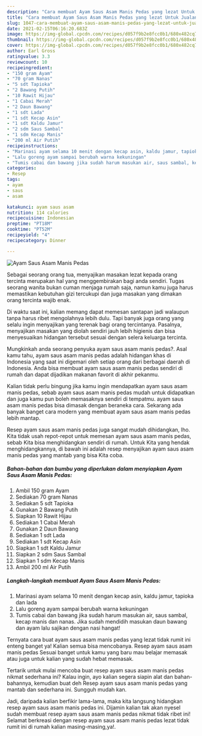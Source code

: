 ```yaml
---
description: "Cara membuat Ayam Saus Asam Manis Pedas yang lezat Untuk Jualan"
title: "Cara membuat Ayam Saus Asam Manis Pedas yang lezat Untuk Jualan"
slug: 1047-cara-membuat-ayam-saus-asam-manis-pedas-yang-lezat-untuk-jualan
date: 2021-02-15T06:16:20.683Z
image: https://img-global.cpcdn.com/recipes/d057f9b2e8fcc0b1/680x482cq70/ayam-saus-asam-manis-pedas-foto-resep-utama.jpg
thumbnail: https://img-global.cpcdn.com/recipes/d057f9b2e8fcc0b1/680x482cq70/ayam-saus-asam-manis-pedas-foto-resep-utama.jpg
cover: https://img-global.cpcdn.com/recipes/d057f9b2e8fcc0b1/680x482cq70/ayam-saus-asam-manis-pedas-foto-resep-utama.jpg
author: Earl Gross
ratingvalue: 3.3
reviewcount: 10
recipeingredient:
- "150 gram Ayam"
- "70 gram Nanas"
- "5 sdt Tapioka"
- "2 Bawang Putih"
- "10 Rawit Hijau"
- "1 Cabai Merah"
- "2 Daun Bawang"
- "1 sdt Lada"
- "1 sdt Kecap Asin"
- "1 sdt Kaldu Jamur"
- "2 sdm Saus Sambal"
- "1 sdm Kecap Manis"
- "200 ml Air Putih"
recipeinstructions:
- "Marinasi ayam selama 10 menit dengan kecap asin, kaldu jamur, tapioka dan lada"
- "Lalu goreng ayam sampai berubah warna kekuningan"
- "Tumis cabai dan bawang jika sudah harum masukan air, saus sambal, kecap manis dan nanas. Jika sudah mendidih masukan daun bawang dan ayam lalu sajikan dengan nasi hangat!"
categories:
- Resep
tags:
- ayam
- saus
- asam

katakunci: ayam saus asam 
nutrition: 114 calories
recipecuisine: Indonesian
preptime: "PT18M"
cooktime: "PT52M"
recipeyield: "4"
recipecategory: Dinner

---
```



![Ayam Saus Asam Manis Pedas](https://img-global.cpcdn.com/recipes/d057f9b2e8fcc0b1/680x482cq70/ayam-saus-asam-manis-pedas-foto-resep-utama.jpg)

Sebagai seorang orang tua, menyajikan masakan lezat kepada orang tercinta merupakan hal yang menggembirakan bagi anda sendiri. Tugas seorang  wanita bukan cuman menjaga rumah saja, namun kamu juga harus memastikan kebutuhan gizi tercukupi dan juga masakan yang dimakan orang tercinta wajib enak.

Di waktu  saat ini, kalian memang dapat memesan santapan jadi walaupun tanpa harus ribet mengolahnya lebih dulu. Tapi banyak juga orang yang selalu ingin menyajikan yang terenak bagi orang tercintanya. Pasalnya, menyajikan masakan yang diolah sendiri jauh lebih higienis dan bisa menyesuaikan hidangan tersebut sesuai dengan selera keluarga tercinta. 



Mungkinkah anda seorang penyuka ayam saus asam manis pedas?. Asal kamu tahu, ayam saus asam manis pedas adalah hidangan khas di Indonesia yang saat ini digemari oleh setiap orang dari berbagai daerah di Indonesia. Anda bisa membuat ayam saus asam manis pedas sendiri di rumah dan dapat dijadikan makanan favorit di akhir pekanmu.

Kalian tidak perlu bingung jika kamu ingin mendapatkan ayam saus asam manis pedas, sebab ayam saus asam manis pedas mudah untuk didapatkan dan juga kamu pun boleh memasaknya sendiri di tempatmu. ayam saus asam manis pedas bisa dimasak dengan beraneka cara. Sekarang ada banyak banget cara modern yang membuat ayam saus asam manis pedas lebih mantap.

Resep ayam saus asam manis pedas juga sangat mudah dihidangkan, lho. Kita tidak usah repot-repot untuk memesan ayam saus asam manis pedas, sebab Kita bisa menghidangkan sendiri di rumah. Untuk Kita yang hendak menghidangkannya, di bawah ini adalah resep menyajikan ayam saus asam manis pedas yang mantab yang bisa Kita coba.

<!--inarticleads1-->

##### Bahan-bahan dan bumbu yang diperlukan dalam menyiapkan Ayam Saus Asam Manis Pedas:

1. Ambil 150 gram Ayam
1. Sediakan 70 gram Nanas
1. Sediakan 5 sdt Tapioka
1. Gunakan 2 Bawang Putih
1. Siapkan 10 Rawit Hijau
1. Sediakan 1 Cabai Merah
1. Gunakan 2 Daun Bawang
1. Sediakan 1 sdt Lada
1. Sediakan 1 sdt Kecap Asin
1. Siapkan 1 sdt Kaldu Jamur
1. Siapkan 2 sdm Saus Sambal
1. Siapkan 1 sdm Kecap Manis
1. Ambil 200 ml Air Putih




<!--inarticleads2-->

##### Langkah-langkah membuat Ayam Saus Asam Manis Pedas:

1. Marinasi ayam selama 10 menit dengan kecap asin, kaldu jamur, tapioka dan lada
1. Lalu goreng ayam sampai berubah warna kekuningan
1. Tumis cabai dan bawang jika sudah harum masukan air, saus sambal, kecap manis dan nanas. Jika sudah mendidih masukan daun bawang dan ayam lalu sajikan dengan nasi hangat!




Ternyata cara buat ayam saus asam manis pedas yang lezat tidak rumit ini enteng banget ya! Kalian semua bisa mencobanya. Resep ayam saus asam manis pedas Sesuai banget untuk kamu yang baru mau belajar memasak atau juga untuk kalian yang sudah hebat memasak.

Tertarik untuk mulai mencoba buat resep ayam saus asam manis pedas nikmat sederhana ini? Kalau ingin, ayo kalian segera siapin alat dan bahan-bahannya, kemudian buat deh Resep ayam saus asam manis pedas yang mantab dan sederhana ini. Sungguh mudah kan. 

Jadi, daripada kalian berfikir lama-lama, maka kita langsung hidangkan resep ayam saus asam manis pedas ini. Dijamin kalian tak akan nyesel sudah membuat resep ayam saus asam manis pedas nikmat tidak ribet ini! Selamat berkreasi dengan resep ayam saus asam manis pedas lezat tidak rumit ini di rumah kalian masing-masing,ya!.

